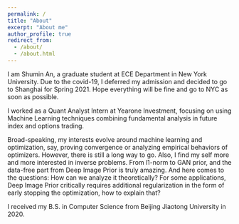 ```yaml
---
permalink: /
title: "About"
excerpt: "About me"
author_profile: true
redirect_from: 
  - /about/
  - /about.html
---
```


I am Shumin An, a graduate student at ECE Department in New York University. Due to the covid-19, I deferred my admission and decided to go to Shanghai for Spring 2021. Hope everything will be fine and go to NYC as soon as possible. 

I worked as a Quant Analyst Intern at Yearone Investment, focusing on using Machine Learning techniques combining fundamental analysis in future index and options trading.  

Broad-speaking, my interests evolve around machine learning and optimization, say, proving convergence or analyzing empirical behaviors of optimizers. However, there is still a long way to go. Also, I find my self more and more interested in inverse problems. From l1-norm to GAN prior, and the data-free part from Deep Image Prior is truly amazing. And here comes to the questions: How can we analyze it theoretically? For some applications, Deep Image Prior critically requires additional regularization in the form of early stopping the optimization, how to explain that?   

I received my B.S. in Computer Science from Beijing Jiaotong University in 2020. 
